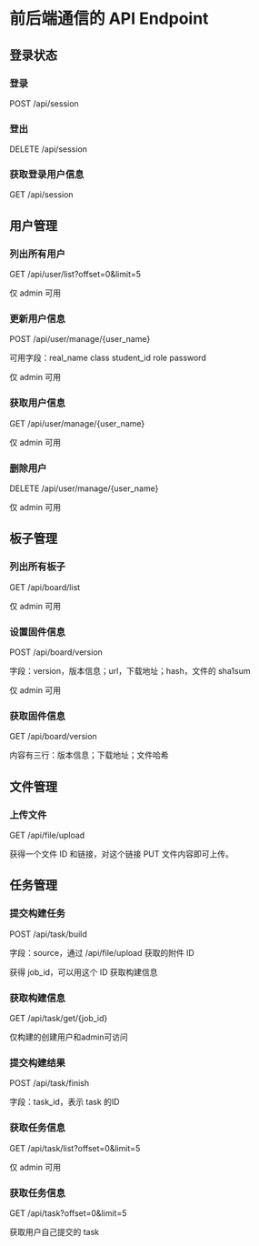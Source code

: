 # 前后端通信的 API Endpoint

## 登录状态

### 登录

POST /api/session

### 登出

DELETE /api/session

### 获取登录用户信息

GET /api/session

## 用户管理

### 列出所有用户

GET /api/user/list?offset=0&limit=5

仅 admin 可用

### 更新用户信息

POST /api/user/manage/{user_name}

可用字段：real_name class student_id role password

仅 admin 可用

### 获取用户信息

GET /api/user/manage/{user_name}

仅 admin 可用

### 删除用户

DELETE /api/user/manage/{user_name}

仅 admin 可用

## 板子管理

### 列出所有板子

GET /api/board/list

仅 admin 可用

### 设置固件信息

POST /api/board/version

字段：version，版本信息；url，下载地址；hash，文件的 sha1sum

仅 admin 可用

### 获取固件信息

GET /api/board/version

内容有三行：版本信息；下载地址；文件哈希

## 文件管理

### 上传文件

GET /api/file/upload

获得一个文件 ID 和链接，对这个链接 PUT 文件内容即可上传。

## 任务管理

### 提交构建任务

POST /api/task/build

字段：source，通过 /api/file/upload 获取的附件 ID

获得 job_id，可以用这个 ID 获取构建信息

### 获取构建信息

GET /api/task/get/{job_id}

仅构建的创建用户和admin可访问

### 提交构建结果

POST /api/task/finish

字段：task_id，表示 task 的ID

### 获取任务信息

GET /api/task/list?offset=0&limit=5

仅 admin 可用

### 获取任务信息

GET /api/task?offset=0&limit=5

获取用户自己提交的 task